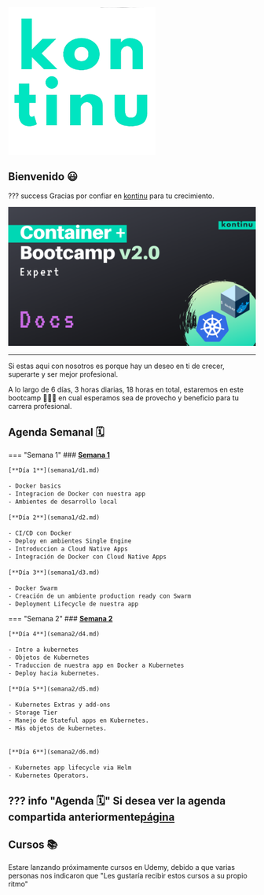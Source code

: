 <img src="/assets/images/cyan-logo.png" class="center" alt="kontinu" style="width:300px;">

## Bienvenido 😃

??? success
    Gracias por confiar en [kontinu](https://www.kontinu.io) para tu crecimiento.

<img src="/assets/images/container-bootcamp.png" class="center" alt="Bootcamp" style="width:auto;">

---

Si estas aqui con nosotros es porque hay un deseo en ti de crecer, superarte y ser mejor profesional.

A lo largo de 6 días, 3 horas diarias, 18 horas en total, estaremos en este bootcamp 🏋🏻‍♀️ en cual esperamos sea de provecho y beneficio para tu carrera profesional.




## Agenda Semanal 🗓


=== "Semana 1"
    ### [**Semana 1**](semana1/topics.md)

    [**Día 1**](semana1/d1.md)

    - Docker basics
    - Integracion de Docker con nuestra app
    - Ambientes de desarrollo local

    [**Día 2**](semana1/d2.md)

    - CI/CD con Docker
    - Deploy en ambientes Single Engine
    - Introduccion a Cloud Native Apps
    - Integración de Docker con Cloud Native Apps

    [**Día 3**](semana1/d3.md)

    - Docker Swarm
    - Creación de un ambiente production ready con Swarm
    - Deployment Lifecycle de nuestra app

=== "Semana 2"
    ### [**Semana 2**](semana2/topics.md)

    [**Día 4**](semana2/d4.md)

    - Intro a kubernetes
    - Objetos de Kubernetes
    - Traduccion de nuestra app en Docker a Kubernetes
    - Deploy hacia kubernetes.

    [**Día 5**](semana2/d5.md)

    - Kubernetes Extras y add-ons
    - Storage Tier
    - Manejo de Stateful apps en Kubernetes.
    - Más objetos de kubernetes.


    [**Día 6**](semana2/d6.md)

    - Kubernetes app lifecycle via Helm
    - Kubernetes Operators.



??? info "Agenda 🗓"
    Si desea ver la agenda compartida anteriormente[página](./extras/agenda.md)
---

## Cursos 📚

Estare lanzando próximamente cursos en Udemy, debido a que varias personas nos indicaron que "Les gustaría recibir estos cursos a su propio ritmo"
